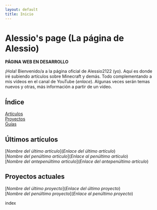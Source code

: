 ```yaml
---
layout: default
title: Inicio
---
```


# Alessio's page (La página de Alessio)

**PÁGINA WEB EN DESARROLLO**

¡Hola! Bienvenido/a a la página oficial de Alessio2122 (yo).
Aquí es donde iré subiendo artículos sobre Minecraft y demás. Todo complementando a mis vídeos en el canal de YouTube (_enlace_).
Algunas veces serán temas nuevos y otras, más información a partir de un vídeo.

## Índice

[Artículos](posts/posts.md)<br>
[Proyectos](poyects/proyects.md)<br>
[Guías](guides/guides.md)<br>

## Últimos artículos

[_Nombre del último artículo_](_Enlace del último artículo_) <br>
[_Nombre del penúltimo artículo_](_Enlace al penúltimo artículo_)<br>
[_Nombre del antepenúltimo artículo_](_Enlace del antepenúltimo artículo_)<br>

## Proyectos actuales

[_Nombre del último proyecto_](_Enlace del último proyecto_)<br>
[_Nombre del penúltimo proyecto_](_Enlace al penúltimo proyecto_)<br>

index